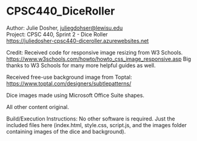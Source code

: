 # CPSC440_DiceRoller

Author: Julie Dosher, juliegdohser@lewisu.edu  
Project: CPSC 440, Sprint 2 - Dice Roller  
https://juliedosher-cpsc440-diceroller.azurewebsites.net  


Credit:
Received code for responsive image resizing from W3 Schools.
https://www.w3schools.com/howto/howto_css_image_responsive.asp
Big thanks to W3 Schools for many more helpful guides as well. 

Received free-use background image from Toptal:
https://www.toptal.com/designers/subtlepatterns/

Dice images made using Microsoft Office Suite shapes.

All other content original.
         
         
Build/Execution Instructions: No other software is required. Just the included files here (index.html, style.css, script.js, and the images folder containing images of the dice and background).
